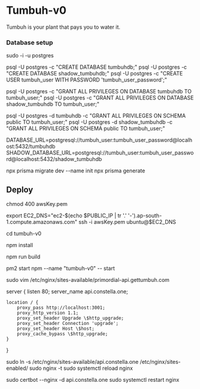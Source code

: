 # Tumbuh-v0

Tumbuh is your plant that pays you to water it.

### Database setup

sudo -i -u postgres

psql -U postgres -c "CREATE DATABASE tumbuhdb;"
psql -U postgres -c "CREATE DATABASE shadow_tumbuhdb;"
psql -U postgres -c "CREATE USER tumbuh_user WITH PASSWORD 'tumbuh_user_password';"

psql -U postgres -c "GRANT ALL PRIVILEGES ON DATABASE tumbuhdb TO tumbuh_user;"
psql -U postgres -c "GRANT ALL PRIVILEGES ON DATABASE shadow_tumbuhdb TO tumbuh_user;"

psql -U postgres -d tumbuhdb -c "GRANT ALL PRIVILEGES ON SCHEMA public TO tumbuh_user;"
psql -U postgres -d shadow_tumbuhdb -c "GRANT ALL PRIVILEGES ON SCHEMA public TO tumbuh_user;"

DATABASE_URL=postgresql://tumbuh_user:tumbuh_user_password@localhost:5432/tumbuhdb
SHADOW_DATABASE_URL=postgresql://tumbuh_user:tumbuh_user_password@localhost:5432/shadow_tumbuhdb

npx prisma migrate dev --name init
npx prisma generate

## Deploy

chmod 400 awsKey.pem

export EC2_DNS="ec2-$(echo $PUBLIC_IP | tr '.' '-').ap-south-1.compute.amazonaws.com"
ssh -i awsKey.pem ubuntu@$EC2_DNS

cd tumbuh-v0

npm install

npm run build

pm2 start npm --name "tumbuh-v0" -- start

sudo vim /etc/nginx/sites-available/primordial-api.gettumbuh.com

server {
    listen 80;
    server_name api.constella.one;

    location / {
        proxy_pass http://localhost:3001;
        proxy_http_version 1.1;
        proxy_set_header Upgrade \$http_upgrade;
        proxy_set_header Connection 'upgrade';
        proxy_set_header Host \$host;
        proxy_cache_bypass \$http_upgrade;
    }
}

sudo ln -s /etc/nginx/sites-available/api.constella.one /etc/nginx/sites-enabled/
sudo nginx -t
sudo systemctl reload nginx

sudo certbot --nginx -d api.constella.one
sudo systemctl restart nginx